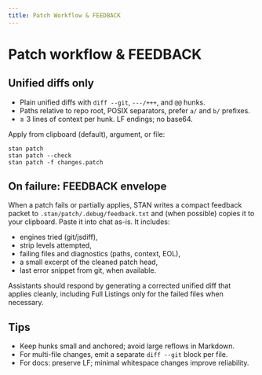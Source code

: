 ```yaml
---
title: Patch Workflow & FEEDBACK
---
```


# Patch workflow & FEEDBACK

## Unified diffs only
- Plain unified diffs with `diff --git`, `---/+++`, and `@@` hunks.
- Paths relative to repo root, POSIX separators, prefer `a/` and `b/` prefixes.
- ≥ 3 lines of context per hunk. LF endings; no base64.

Apply from clipboard (default), argument, or file:

```
stan patch
stan patch --check
stan patch -f changes.patch
```

## On failure: FEEDBACK envelope

When a patch fails or partially applies, STAN writes a compact feedback packet
to `.stan/patch/.debug/feedback.txt` and (when possible) copies it to your clipboard.
Paste it into chat as-is. It includes:

- engines tried (git/jsdiff),
- strip levels attempted,
- failing files and diagnostics (paths, context, EOL),
- a small excerpt of the cleaned patch head,
- last error snippet from git, when available.

Assistants should respond by generating a corrected unified diff that applies cleanly,
including Full Listings only for the failed files when necessary.

## Tips

- Keep hunks small and anchored; avoid large reflows in Markdown.
- For multi-file changes, emit a separate `diff --git` block per file.
- For docs: preserve LF; minimal whitespace changes improve reliability.
